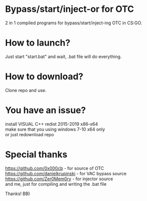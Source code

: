 # Bypass/start/inject-or for OTC
2 in 1 compiled programs for bypass/start/inject-ing OTC in CS:GO.

# How to launch?
Just start "start.bat" and wait, .bat file will do everything.

# How to download?
Clone repo and use.

# You have an issue?
install VISUAL C++ redist 2015-2019 x86-x64                            
make sure that you using windows 7-10 x64 only                       
or just redownload repo                     

# Special thanks
https://github.com/0x000cb - for source of OTC                            
https://github.com/danielkrupinski - for VAC bypass source                
https://github.com/Zer0Mem0ry - for injector source                       
and me, just for compiling and writing the .bat file                      

Thanks! BB)
